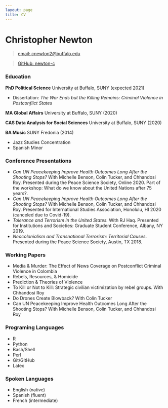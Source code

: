 ```yaml
---
layout: page
title: CV
---
```


# Christopher Newton
> [email: cnewton2@buffalo.edu](mailto:cnewton2@buffalo.edu)

> [GitHub: newton-c](https://github.com/newton-c/)

### Education
**PhD Political Science** University at Buffalo, SUNY (expected 2021)

- Dissertation: *The War Ends but the Killing Remains: Criminal Violence in Postconflict States*

**MA Global Affairs** University at Buffalo, SUNY (2020)

**CAS Data Analysis for Social Sciences** University at Buffalo, SUNY (2020)  

**BA Music** SUNY Fredonia (2014)
- Jazz Studies Concentration
- Spanish Minor

### Conference Presentations
- *Can UN Peacekeeping Improve Health Outcomes Long After the Shooting Stops?* With Michelle Benson, Colin Tucker, and Chhandosi Roy. Presented during the Peace Science Society, Online 2020. Part of the workshop: What do we know about the United Nations after 75 years?.
- *Can UN Peacekeeping Improve Health Outcomes Long After the Shooting Stops?* With Michelle Benson, Colin Tucker, and Chhandosi Roy. Presented for International Studies Association, Honolulu, HI 2020 (canceled due to Covid-19).
- *Tolerance and Terrorism in the United States.* With RJ Haq. Presented for Institutions and Societies: Graduate Student Conference, Albany, NY 2019. 
- *Neocolonialism and Transnational Terrorism: Territorial Causes*. Presented during the Peace Science Society, Austin, TX 2018. 

### Working Papers
- Media & Murder: The Effect of News Coverage on Postconflict Criminal Violence in Colombia
- Rebels, Resources, & Homicide
- Prediction & Theories of Violence
- To Kill or Not to Kill: Strategic civilian victimization by rebel groups. With Chhandosi Roy
- Do Drones Create Blowback? With Colin Tucker
- Can UN Peacekeeping Improve Health Outcomes Long After the Shooting Stops? With Michelle Benson, Colin Tucker, and Chhandosi Roy

### Programing Languages
- R
- Python
- Bash/Shell
- Perl
- Git/GitHub
- Latex

### Spoken Languages
- English (native)
- Spanish (fluent)
- French (intermediate)
